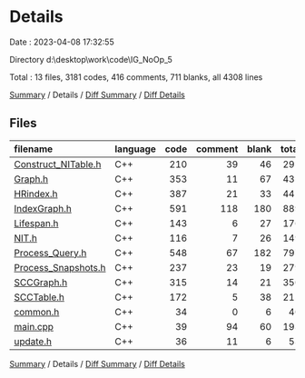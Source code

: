 # Details

Date : 2023-04-08 17:32:55

Directory d:\\desktop\\work\\code\\IG_NoOp_5

Total : 13 files,  3181 codes, 416 comments, 711 blanks, all 4308 lines

[Summary](results.md) / Details / [Diff Summary](diff.md) / [Diff Details](diff-details.md)

## Files
| filename | language | code | comment | blank | total |
| :--- | :--- | ---: | ---: | ---: | ---: |
| [Construct_NITable.h](/Construct_NITable.h) | C++ | 210 | 39 | 46 | 295 |
| [Graph.h](/Graph.h) | C++ | 353 | 11 | 67 | 431 |
| [HRindex.h](/HRindex.h) | C++ | 387 | 21 | 33 | 441 |
| [IndexGraph.h](/IndexGraph.h) | C++ | 591 | 118 | 180 | 889 |
| [Lifespan.h](/Lifespan.h) | C++ | 143 | 6 | 27 | 176 |
| [NIT.h](/NIT.h) | C++ | 116 | 7 | 26 | 149 |
| [Process_Query.h](/Process_Query.h) | C++ | 548 | 67 | 182 | 797 |
| [Process_Snapshots.h](/Process_Snapshots.h) | C++ | 237 | 23 | 19 | 279 |
| [SCCGraph.h](/SCCGraph.h) | C++ | 315 | 14 | 21 | 350 |
| [SCCTable.h](/SCCTable.h) | C++ | 172 | 5 | 38 | 215 |
| [common.h](/common.h) | C++ | 34 | 0 | 6 | 40 |
| [main.cpp](/main.cpp) | C++ | 39 | 94 | 60 | 193 |
| [update.h](/update.h) | C++ | 36 | 11 | 6 | 53 |

[Summary](results.md) / Details / [Diff Summary](diff.md) / [Diff Details](diff-details.md)